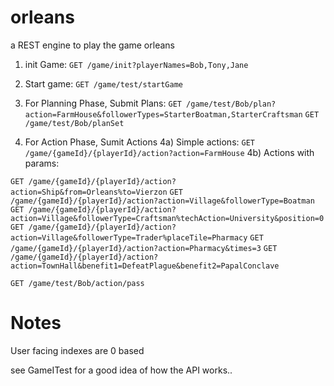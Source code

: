 # orleans

a REST engine to play the game orleans

1) init Game:
`GET /game/init?playerNames=Bob,Tony,Jane`

2) Start game:
`GET /game/test/startGame`

3) For Planning Phase, Submit Plans:
`GET /game/test/Bob/plan?action=FarmHouse&followerTypes=StarterBoatman,StarterCraftsman`
`GET /game/test/Bob/planSet`

4) For Action Phase, Sumit Actions
4a) Simple actions: `GET /game/{gameId}/{playerId}/action?action=FarmHouse`
4b) Actions with params:


`GET /game/{gameId}/{playerId}/action?action=Ship&from=Orleans%to=Vierzon`
`GET /game/{gameId}/{playerId}/action?action=Village&followerType=Boatman`
`GET /game/{gameId}/{playerId}/action?action=Village&followerType=Craftsman%techAction=University&position=0`
`GET /game/{gameId}/{playerId}/action?action=Village&followerType=Trader%placeTile=Pharmacy`
`GET /game/{gameId}/{playerId}/action?action=Pharmacy&times=3`
`GET /game/{gameId}/{playerId}/action?action=TownHall&benefit1=DefeatPlague&benefit2=PapalConclave`

`GET /game/test/Bob/action/pass`

Notes
=====
User facing indexes are 0 based

see GameITest for a good idea of how the API works.. 